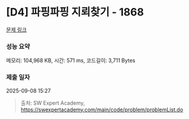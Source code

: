 # [D4] 파핑파핑 지뢰찾기 - 1868 

[문제 링크](https://swexpertacademy.com/main/code/problem/problemDetail.do?contestProbId=AV5LwsHaD1MDFAXc) 

### 성능 요약

메모리: 104,968 KB, 시간: 571 ms, 코드길이: 3,711 Bytes

### 제출 일자

2025-09-08 15:27



> 출처: SW Expert Academy, https://swexpertacademy.com/main/code/problem/problemList.do